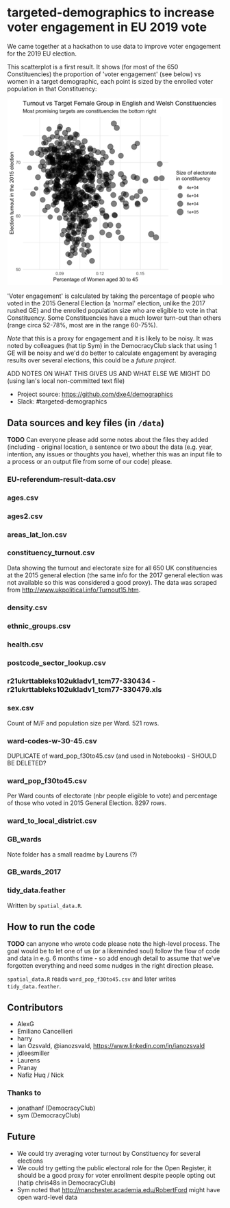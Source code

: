 # targeted-demographics to increase voter engagement in EU 2019 vote

We came together at a hackathon to use data to improve voter engagement for the 2019 EU election. 

This scatterplot is a first result. It shows (for most of the 650 Constituencies) the proportion of 'voter engagement' (see below) vs women in a target demographic, each point is sized by the enrolled voter population in that Constituency:

![](plot_women_vs_turnout.png)

'Voter engagement' is calculated by taking the percentage of people who voted in the 2015 General Election (a 'normal' election, unlike the 2017 rushed GE) and the enrolled population size who are eligible to vote in that Constituency. Some Constituencies have a much lower turn-out than others (range circa 52-78%, most are in the range 60-75%).

_Note_ that this is a proxy for engagement and it is likely to be noisy. It was noted by colleagues (hat tip Sym) in the DemocracyClub slack that using 1 GE will be noisy and we'd do better to calculate engagement by averaging results over several elections, this could be a _future project_.

ADD NOTES ON WHAT THIS GIVES US AND WHAT ELSE WE MIGHT DO (using Ian's local non-committed text file)

* Project source: https://github.com/dxe4/demographics
* Slack: #targeted-demographics

## Data sources and key files (in `/data`)

**TODO** Can everyone please add some notes about the files they added (including - original location, a sentence or two about the data (e.g. year, intention, any issues or thoughts you have), whether this was an input file to a process or an output file from some of our code) please.

### EU-referendum-result-data.csv

### ages.csv

### ages2.csv

### areas_lat_lon.csv

### constituency_turnout.csv
Data showing the turnout and electorate size for all 650 UK constituencies at the 2015 general election (the same info for the 2017 general election was not available so this was considered a good proxy). The data was scraped from http://www.ukpolitical.info/Turnout15.htm.

### density.csv

### ethnic_groups.csv

### health.csv

### postcode_sector_lookup.csv

### r21ukrttableks102ukladv1_tcm77-330434 - r21ukrttableks102ukladv1_tcm77-330479.xls

### sex.csv

Count of M/F and population size per Ward. 521 rows.

### ward-codes-w-30-45.csv

DUPLICATE of ward_pop_f30to45.csv (and used in Notebooks) - SHOULD BE DELETED?

### ward_pop_f30to45.csv

Per Ward counts of electorate (nbr people eligible to vote) and percentage of those who voted in 2015 General Election. 8297 rows.

### ward_to_local_district.csv

### GB_wards

Note folder has a small readme by Laurens (?)

### GB_wards_2017

### tidy_data.feather

Written by `spatial_data.R`.

## How to run the code

**TODO** can anyone who wrote code please note the high-level process. The goal would be to let one of us (or a likeminded soul) follow the flow of code and data in e.g. 6 months time - so add enough detail to assume that we've forgotten everything and need some nudges in the right direction please.


`spatial_data.R` reads `ward_pop_f30to45.csv` and later writes `tidy_data.feather`.

## Contributors

* AlexG
* Emiliano Cancellieri
* harry
* Ian Ozsvald, @ianozsvald, https://www.linkedin.com/in/ianozsvald
* jdleesmiller
* Laurens
* Pranay
* Nafiz Huq / Nick

### Thanks to

* jonathanf (DemocracyClub)
* sym (DemocracyClub)

## Future

* We could try averaging voter turnout by Constituency for several elections
* We could try getting the public electoral role for the Open Register, it should be a good proxy for voter enrollment despite people opting out (hatip chris48s in DemocracyClub)
* Sym noted that http://manchester.academia.edu/RobertFord might have open ward-level data
